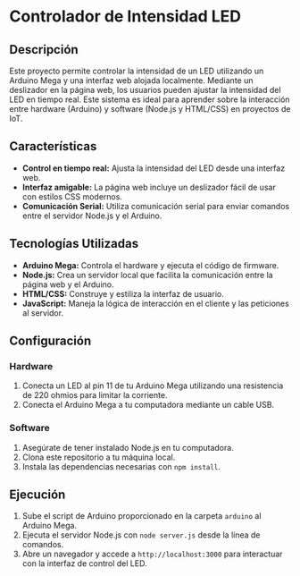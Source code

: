 # Controlador de Intensidad LED

## Descripción
Este proyecto permite controlar la intensidad de un LED utilizando un Arduino Mega y una interfaz web alojada localmente. Mediante un deslizador en la página web, los usuarios pueden ajustar la intensidad del LED en tiempo real. Este sistema es ideal para aprender sobre la interacción entre hardware (Arduino) y software (Node.js y HTML/CSS) en proyectos de IoT.

## Características
- **Control en tiempo real:** Ajusta la intensidad del LED desde una interfaz web.
- **Interfaz amigable:** La página web incluye un deslizador fácil de usar con estilos CSS modernos.
- **Comunicación Serial:** Utiliza comunicación serial para enviar comandos entre el servidor Node.js y el Arduino.

## Tecnologías Utilizadas
- **Arduino Mega:** Controla el hardware y ejecuta el código de firmware.
- **Node.js:** Crea un servidor local que facilita la comunicación entre la página web y el Arduino.
- **HTML/CSS:** Construye y estiliza la interfaz de usuario.
- **JavaScript:** Maneja la lógica de interacción en el cliente y las peticiones al servidor.

## Configuración
### Hardware
1. Conecta un LED al pin 11 de tu Arduino Mega utilizando una resistencia de 220 ohmios para limitar la corriente.
2. Conecta el Arduino Mega a tu computadora mediante un cable USB.

### Software
1. Asegúrate de tener instalado Node.js en tu computadora.
2. Clona este repositorio a tu máquina local.
3. Instala las dependencias necesarias con `npm install`.

## Ejecución
1. Sube el script de Arduino proporcionado en la carpeta `arduino` al Arduino Mega.
2. Ejecuta el servidor Node.js con `node server.js` desde la línea de comandos.
3. Abre un navegador y accede a `http://localhost:3000` para interactuar con la interfaz de control del LED.


